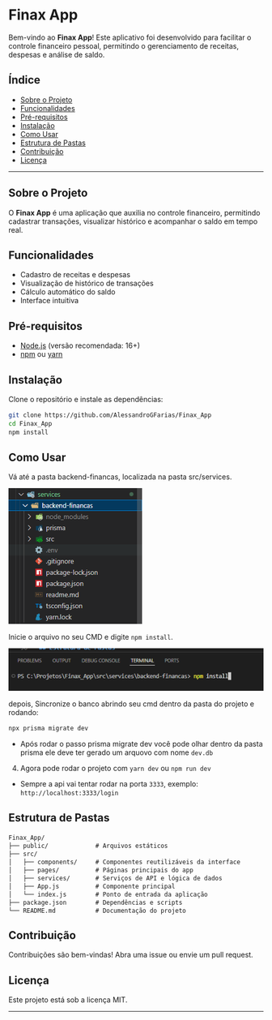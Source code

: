 # Finax App

Bem-vindo ao **Finax App**! Este aplicativo foi desenvolvido para facilitar o controle financeiro pessoal, permitindo o gerenciamento de receitas, despesas e análise de saldo.

## Índice

- [Sobre o Projeto](#sobre-o-projeto)
- [Funcionalidades](#funcionalidades)
- [Pré-requisitos](#pré-requisitos)
- [Instalação](#instalação)
- [Como Usar](#como-usar)
- [Estrutura de Pastas](#estrutura-de-pastas)
- [Contribuição](#contribuição)
- [Licença](#licença)

---

## Sobre o Projeto

O **Finax App** é uma aplicação que auxilia no controle financeiro, permitindo cadastrar transações, visualizar histórico e acompanhar o saldo em tempo real.

## Funcionalidades

- Cadastro de receitas e despesas
- Visualização de histórico de transações
- Cálculo automático do saldo
- Interface intuitiva

## Pré-requisitos

- [Node.js](https://nodejs.org/) (versão recomendada: 16+)
- [npm](https://www.npmjs.com/) ou [yarn](https://yarnpkg.com/)

## Instalação

Clone o repositório e instale as dependências:

```bash
git clone https://github.com/AlessandroGFarias/Finax_App
cd Finax_App
npm install
```

## Como Usar

Vá até a pasta backend-financas, localizada na pasta src/services.

![Localização da pasta]({49EDAE3B-4CBB-4B8E-9271-36B1471284D0}.png)

Inicie o arquivo no seu CMD e digite ```npm install```.

![Código]({63AAE2B4-A01B-476E-A643-CF8D8A461308}.png)

depois, Sincronize o banco abrindo seu cmd dentro da pasta do projeto e rodando:

```cmd
npx prisma migrate dev
```

- Após rodar o passo prisma migrate dev você pode olhar dentro da pasta prisma ele deve ter gerado um arquovo com nome `dev.db`


4) Agora pode rodar o projeto com ```yarn dev``` ou ```npm run dev```

* Sempre a api vai tentar rodar na porta ```3333```, exemplo: ```http://localhost:3333/login```


## Estrutura de Pastas

```
Finax_App/
├── public/             # Arquivos estáticos
├── src/
│   ├── components/     # Componentes reutilizáveis da interface
│   ├── pages/          # Páginas principais do app
│   ├── services/       # Serviços de API e lógica de dados
│   ├── App.js          # Componente principal
│   └── index.js        # Ponto de entrada da aplicação
├── package.json        # Dependências e scripts
└── README.md           # Documentação do projeto
```

## Contribuição

Contribuições são bem-vindas! Abra uma issue ou envie um pull request.

## Licença

Este projeto está sob a licença MIT.

---